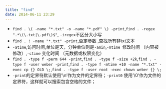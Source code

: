 ```yaml
---
title: "find"
date: 2014-06-11 23:29
---
```

+ ``find . \( -name "*.txt" -o -name "*.pdf" \) -print``,``find . -regex  ".*\(\.txt|\.pdf\)$"``, ``-iregex``不区分大小写
+ ``find . ! -name "*.txt" -print``,否定参数 ,查找所有非txt文本
+ ``-atime``,访问时间,单位是天，分钟单位则是``-amin``,``-mtime ``修改时间 （内容被修改）,``-ctime`` 变化时间 （元数据或权限变化）
+ ``find . -type f -perm 644 -print``,``find . -type f -size +2k``,``find . -type f -user weber -print``,``find . -type f -mtime +10 -name "*.txt" -exec cp {} OLD \;``,``find . -type f -user root -exec chown weber {} \; ``
+ ``-print``的定界符默认使用’\n’作为文件的定界符；``-print0`` 使用’\0’作为文件的定界符，这样就可以搜索包含空格的文件；
